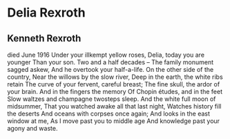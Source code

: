 # Delia Rexroth
## Kenneth Rexroth
died June 1916
Under your illkempt yellow roses,
Delia, today you are younger
Than your son. Two and a half decades –
The family monument sagged askew,
And he overtook your half-a-life.
On the other side of the country,
Near the willows by the slow river,
Deep in the earth, the white ribs retain
The curve of your fervent, careful breast;
The fine skull, the ardor of your brain.
And in the fingers the memory
Of Chopin études, and in the feet
Slow waltzes and champagne twosteps sleep.
And the white full moon of midsummer,
That you watched awake all that last night,
Watches history fill the deserts
And oceans with corpses once again;
And looks in the east window at me,
As I move past you to middle age
And knowledge past your agony and waste.